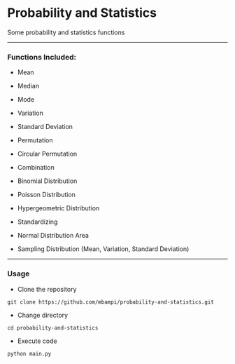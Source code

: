 # Probability and Statistics

Some probability and statistics functions


--------------------------------------------------

### Functions Included:

 - Mean
 - Median
 - Mode
 - Variation
 - Standard Deviation
 
 - Permutation
 - Circular Permutation
 - Combination
 
 - Binomial Distribution
 - Poisson Distribution
 - Hypergeometric Distribution
 
 - Standardizing
 - Normal Distribution Area
 
 - Sampling Distribution (Mean, Variation, Standard Deviation)


--------------------------------------------------

### Usage

- Clone the repository

```
git clone https://github.com/mbampi/probability-and-statistics.git
```

- Change directory

```
cd probability-and-statistics
```

- Execute code

```
python main.py
```
